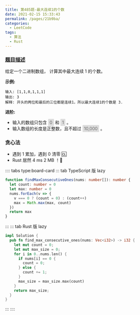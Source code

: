 ```yaml
---
title: 第485题-最大连续1的个数
date: 2021-02-15 15:33:43
permalink: /pages/21b9ba/
categories:
  - LeetCode
tags:
  - 算法
  - Rust
---
```


### [题目描述](https://leetcode-cn.com/problems/max-consecutive-ones/)

给定一个二进制数组， 计算其中最大连续 1 的个数。

<!-- more -->

**示例:**

```
输入: [1,1,0,1,1,1]
输出: 3
解释: 开头的两位和最后的三位都是连续1，所以最大连续1的个数是 3.
```

**进阶:**

- 输入的数组只包含 <span style="background: #ddd; color: #666; padding: 3px 5px; border-radius: 2px;">0</span> 和 <span style="background: #ddd; color: #666; padding: 3px 5px; border-radius: 2px;">1</span> 。
- 输入数组的长度是正整数，且不超过 <span style="background: #ddd; color: #666; padding: 3px 5px; border-radius: 2px;">10,000</span> 。

### 贪心法

- 遇到 1 累加，遇到 0 清零 🆑
- Rust 居然 4 ms 2 MB ！🐂

:::: tabs type:board-card
::: tab TypeScript 版 lazy

```TypeScript
function findMaxConsecutiveOnes(nums: number[]): number {
  let count: number = 0
  let max: number = 0
  nums.forEach(v => {
    v === 0 ? (count = 0) : (count++)
    max = Math.max(max, count)
  })
  return max
}
```

:::
::: tab Rust 版 lazy

```Rust
impl Solution {
  pub fn find_max_consecutive_ones(nums: Vec<i32>) -> i32 {
    let mut count = 0;
    let mut max_size = 0;
    for i in 0..nums.len() {
      if nums[i] == 0 {
        count = 0;
      } else {
        count += 1;
      }
      max_size = max_size.max(count)
    }
    return max_size;
  }
}
```

:::
::::
